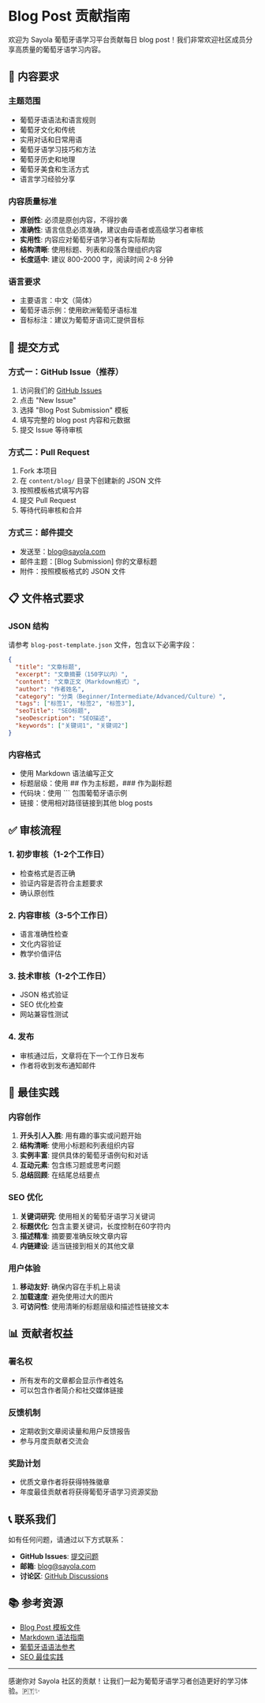 # Blog Post 贡献指南

欢迎为 Sayola 葡萄牙语学习平台贡献每日 blog post！我们非常欢迎社区成员分享高质量的葡萄牙语学习内容。

## 📝 内容要求

### 主题范围
- 葡萄牙语语法和语言规则
- 葡萄牙文化和传统
- 实用对话和日常用语
- 葡萄牙语学习技巧和方法
- 葡萄牙历史和地理
- 葡萄牙美食和生活方式
- 语言学习经验分享

### 内容质量标准
- **原创性**: 必须是原创内容，不得抄袭
- **准确性**: 语言信息必须准确，建议由母语者或高级学习者审核
- **实用性**: 内容应对葡萄牙语学习者有实际帮助
- **结构清晰**: 使用标题、列表和段落合理组织内容
- **长度适中**: 建议 800-2000 字，阅读时间 2-8 分钟

### 语言要求
- 主要语言：中文（简体）
- 葡萄牙语示例：使用欧洲葡萄牙语标准
- 音标标注：建议为葡萄牙语词汇提供音标

## 🚀 提交方式

### 方式一：GitHub Issue（推荐）
1. 访问我们的 [GitHub Issues](https://github.com/your-username/sayola/issues)
2. 点击 "New Issue"
3. 选择 "Blog Post Submission" 模板
4. 填写完整的 blog post 内容和元数据
5. 提交 Issue 等待审核

### 方式二：Pull Request
1. Fork 本项目
2. 在 `content/blog/` 目录下创建新的 JSON 文件
3. 按照模板格式填写内容
4. 提交 Pull Request
5. 等待代码审核和合并

### 方式三：邮件提交
- 发送至：blog@sayola.com
- 邮件主题：[Blog Submission] 你的文章标题
- 附件：按照模板格式的 JSON 文件

## 📋 文件格式要求

### JSON 结构
请参考 `blog-post-template.json` 文件，包含以下必需字段：

```json
{
  "title": "文章标题",
  "excerpt": "文章摘要（150字以内）",
  "content": "文章正文（Markdown格式）",
  "author": "作者姓名",
  "category": "分类（Beginner/Intermediate/Advanced/Culture）",
  "tags": ["标签1", "标签2", "标签3"],
  "seoTitle": "SEO标题",
  "seoDescription": "SEO描述",
  "keywords": ["关键词1", "关键词2"]
}
```

### 内容格式
- 使用 Markdown 语法编写正文
- 标题层级：使用 ## 作为主标题，### 作为副标题
- 代码块：使用 ``` 包围葡萄牙语示例
- 链接：使用相对路径链接到其他 blog posts

## ✅ 审核流程

### 1. 初步审核（1-2个工作日）
- 检查格式是否正确
- 验证内容是否符合主题要求
- 确认原创性

### 2. 内容审核（3-5个工作日）
- 语言准确性检查
- 文化内容验证
- 教学价值评估

### 3. 技术审核（1-2个工作日）
- JSON 格式验证
- SEO 优化检查
- 网站兼容性测试

### 4. 发布
- 审核通过后，文章将在下一个工作日发布
- 作者将收到发布通知邮件

## 🎯 最佳实践

### 内容创作
1. **开头引人入胜**: 用有趣的事实或问题开始
2. **结构清晰**: 使用小标题和列表组织内容
3. **实例丰富**: 提供具体的葡萄牙语例句和对话
4. **互动元素**: 包含练习题或思考问题
5. **总结回顾**: 在结尾总结要点

### SEO 优化
1. **关键词研究**: 使用相关的葡萄牙语学习关键词
2. **标题优化**: 包含主要关键词，长度控制在60字符内
3. **描述精准**: 摘要要准确反映文章内容
4. **内链建设**: 适当链接到相关的其他文章

### 用户体验
1. **移动友好**: 确保内容在手机上易读
2. **加载速度**: 避免使用过大的图片
3. **可访问性**: 使用清晰的标题层级和描述性链接文本

## 📊 贡献者权益

### 署名权
- 所有发布的文章都会显示作者姓名
- 可以包含作者简介和社交媒体链接

### 反馈机制
- 定期收到文章阅读量和用户反馈报告
- 参与月度贡献者交流会

### 奖励计划
- 优质文章作者将获得特殊徽章
- 年度最佳贡献者将获得葡萄牙语学习资源奖励

## 📞 联系我们

如有任何问题，请通过以下方式联系：

- **GitHub Issues**: [提交问题](https://github.com/your-username/sayola/issues)
- **邮箱**: blog@sayola.com
- **讨论区**: [GitHub Discussions](https://github.com/your-username/sayola/discussions)

## 📚 参考资源

- [Blog Post 模板文件](./blog-post-template.json)
- [Markdown 语法指南](https://www.markdownguide.org/)
- [葡萄牙语语法参考](https://www.conjugacao.com.br/)
- [SEO 最佳实践](https://developers.google.com/search/docs)

---

感谢你对 Sayola 社区的贡献！让我们一起为葡萄牙语学习者创造更好的学习体验。🇵🇹✨